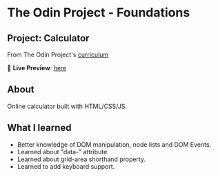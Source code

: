 # The Odin Project - Foundations

## Project: Calculator
From The Odin Project's [curriculum](https://www.theodinproject.com/lessons/foundations-calculator)

🔗 **Live Preview**: [here](https://marise-san.github.io/calculator)

## About

Online calculator built with HTML/CSS/JS.

## What I learned

* Better knowledge of DOM manipulation, node lists and DOM Events.
* Learned about "data-" attribute.
* Learned about grid-area shorthand property.
* Learned to add keyboard support.
